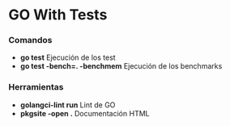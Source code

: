 # GO With Tests

### Comandos

- **go test** Ejecución de los test
- **go test -bench=. -benchmem** Ejecución de los benchmarks

### Herramientas

- **golangci-lint run** Lint de GO
- **pkgsite -open .** Documentación HTML